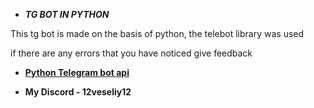    - ***TG BOT IN PYTHON***
 
 
 
 
 
 
 
 
 
 This tg bot is made on the basis of python, the telebot library was used
 
 if there are any errors that you have noticed give feedback
 
 
- [**Python Telegram bot api**](https://pythonrepo.com/repo/eternnoir-pyTelegramBotAPI-python-third-party-apis-wrappers)

- __My Discord - 12veseliy12__ 
